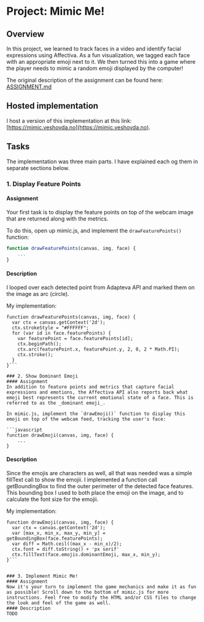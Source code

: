 # Project: Mimic Me!


## Overview

In this project, we learned to track faces in a video and identify facial expressions using Affectiva. As a fun visualization, we tagged each face with an appropriate emoji next to it. We then turned this into a game where the player needs to mimic a random emoji displayed by the computer!

The original description of the assignment can be found here: [ASSIGNMENT.md](ASSIGNMENT.md)

## Hosted implementation
I host a version of this implementation at this link: [https://mimic.veshovda.no](https://mimic.veshovda.no).

## Tasks
The implementation was three main parts. I have explained each og them in separate sections below.

### 1. Display Feature Points
#### Assignment
Your first task is to display the feature points on top of the webcam image that are returned along with the metrics.

To do this, open up mimic.js, and implement the `drawFeaturePoints()` function:

```javascript
function drawFeaturePoints(canvas, img, face) {
    ...
}
```
#### Description
I looped over each detected point from Adapteva API and marked them on the image as arc (circle).

My implementation:
```
function drawFeaturePoints(canvas, img, face) {
  var ctx = canvas.getContext('2d');
  ctx.strokeStyle = "#FFFFFF";
  for (var id in face.featurePoints) {
    var featurePoint = face.featurePoints[id];
    ctx.beginPath();
    ctx.arc(featurePoint.x, featurePoint.y, 2, 0, 2 * Math.PI);
    ctx.stroke();
  }
}```

### 2. Show Dominant Emoji
#### Assignment
In addition to feature points and metrics that capture facial expressions and emotions, the Affectiva API also reports back what emoji best represents the current emotional state of a face. This is referred to as the _dominant emoji_.

In mimic.js, implement the `drawEmoji()` function to display this emoji on top of the webcam feed, tracking the user's face:

```javascript
function drawEmoji(canvas, img, face) {
    ...
}
```
#### Description
Since the emojis are characters as well, all that was needed was a simple fillText call to show the emojii. I implemented a function call getBoundingBox to find the outer perimeter of the detected face features. This bounding box I used to both place the emoji on the image, and to calculate the font size for the emojii.

My implementation:
```
function drawEmoji(canvas, img, face) {
  var ctx = canvas.getContext('2d');
  var [max_x, min_x, max_y, min_y] = getBoundingBox(face.featurePoints);
  var diff = Math.ceil((max_x - min_x)/2);
  ctx.font = diff.toString() + 'px serif'
  ctx.fillText(face.emojis.dominantEmoji, max_x, min_y);
}```


### 3. Implement Mimic Me!
#### Assignment
Now it's your turn to implement the game mechanics and make it as fun as possible! Scroll down to the bottom of mimic.js for more instructions. Feel free to modify the HTML and/or CSS files to change the look and feel of the game as well.
#### Description
TODO
